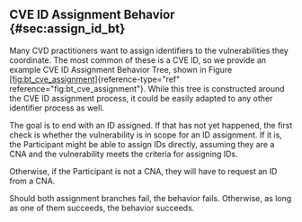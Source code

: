 ## CVE ID Assignment Behavior {#sec:assign_id_bt}

Many CVD
practitioners want to assign identifiers to the vulnerabilities they
coordinate. The most common of these is a CVE ID, so we provide an example CVE ID
Assignment Behavior Tree, shown in Figure
[\[fig:bt_cve_assignment\]](#fig:bt_cve_assignment){reference-type="ref"
reference="fig:bt_cve_assignment"}. While this tree is constructed
around the CVE ID
assignment process, it could be easily adapted to any other identifier
process as well.

The goal is to end with an ID assigned. If that has not yet happened,
the first check is whether the vulnerability is in scope for an ID
assignment. If it is, the Participant might be able to assign IDs
directly, assuming they are a CNA and the vulnerability meets the criteria
for assigning IDs.

Otherwise, if the Participant is not a CNA, they will have to request an ID from a
CNA.

Should both assignment branches fail, the behavior fails. Otherwise, as
long as one of them succeeds, the behavior succeeds.

